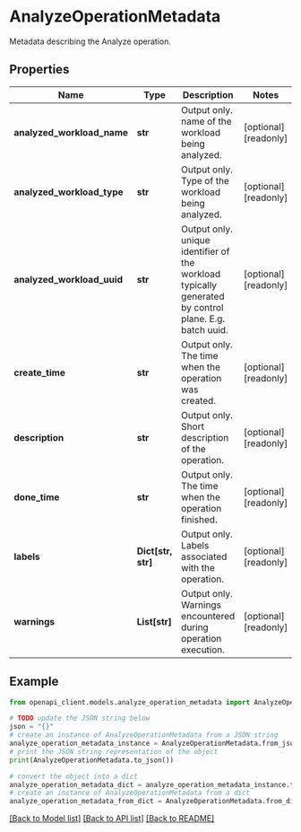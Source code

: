 # AnalyzeOperationMetadata

Metadata describing the Analyze operation.

## Properties

Name | Type | Description | Notes
------------ | ------------- | ------------- | -------------
**analyzed_workload_name** | **str** | Output only. name of the workload being analyzed. | [optional] [readonly] 
**analyzed_workload_type** | **str** | Output only. Type of the workload being analyzed. | [optional] [readonly] 
**analyzed_workload_uuid** | **str** | Output only. unique identifier of the workload typically generated by control plane. E.g. batch uuid. | [optional] [readonly] 
**create_time** | **str** | Output only. The time when the operation was created. | [optional] [readonly] 
**description** | **str** | Output only. Short description of the operation. | [optional] [readonly] 
**done_time** | **str** | Output only. The time when the operation finished. | [optional] [readonly] 
**labels** | **Dict[str, str]** | Output only. Labels associated with the operation. | [optional] [readonly] 
**warnings** | **List[str]** | Output only. Warnings encountered during operation execution. | [optional] [readonly] 

## Example

```python
from openapi_client.models.analyze_operation_metadata import AnalyzeOperationMetadata

# TODO update the JSON string below
json = "{}"
# create an instance of AnalyzeOperationMetadata from a JSON string
analyze_operation_metadata_instance = AnalyzeOperationMetadata.from_json(json)
# print the JSON string representation of the object
print(AnalyzeOperationMetadata.to_json())

# convert the object into a dict
analyze_operation_metadata_dict = analyze_operation_metadata_instance.to_dict()
# create an instance of AnalyzeOperationMetadata from a dict
analyze_operation_metadata_from_dict = AnalyzeOperationMetadata.from_dict(analyze_operation_metadata_dict)
```
[[Back to Model list]](../README.md#documentation-for-models) [[Back to API list]](../README.md#documentation-for-api-endpoints) [[Back to README]](../README.md)



